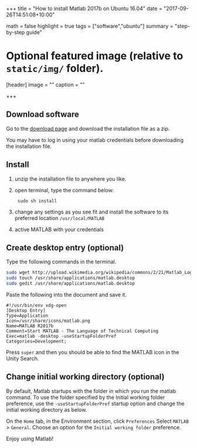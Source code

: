 +++
title = "How to install Matlab 2017b on Ubuntu 16.04"
date = "2017-09-26T14:51:08+10:00"

math = false
highlight = true
tags = ["software","ubuntu"]
summary = "step-by-step guide"
# Optional featured image (relative to `static/img/` folder).
[header]
image = ""
caption = ""

+++

## Download software
Go to the [download page](https://au.mathworks.com/downloads/) and download the installation file as a zip.

You may have to log in using your matlab credentials before downloading the installation file.

## Install
1. unzip the installation file to anywhere you like.
2. open terminal, type the command below:
		
		sudo sh install

3.  change any settings as you see fit and install the software to its preferred location `/usr/local/MATLAB`
4. active MATLAB with your credentials

## Create desktop entry (optional)
Type the following commands in the terminal.

```sh
sudo wget http://upload.wikimedia.org/wikipedia/commons/2/21/Matlab_Logo.png -O /usr/share/icons/matlab.png
sudo touch /usr/share/applications/matlab.desktop
sudo gedit /usr/share/applications/matlab.desktop
```
Paste the following into the document and save it.

```
#!/usr/bin/env xdg-open
[Desktop Entry]
Type=Application
Icon=/usr/share/icons/matlab.png
Name=MATLAB R2017b
Comment=Start MATLAB - The Language of Technical Computing
Exec=matlab -desktop -useStartupFolderPref
Categories=Development;
```

Press `super` and then you should be able to find the MATLAB icon in the Unity Search.

## Change initial working directory (optional)

By default, Matlab startups with the folder in which you run the matlab command. To use the folder specified by the Initial working folder preference, use the `-useStartupFolderPref` startup option and change the initial working directory as below.


On the `Home` tab, in the Environment section, click `Preferences` Select `MATLAB` > `General`. Choose an option for the `Initial working folder` preference.

Enjoy using Matlab!



